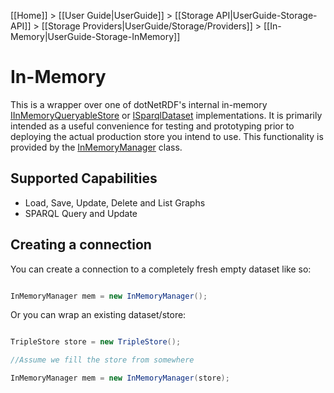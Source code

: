 [[Home]] > [[User Guide|UserGuide]] > [[Storage API|UserGuide-Storage-API]] > [[Storage Providers|UserGuide/Storage/Providers]] > [[In-Memory|UserGuide-Storage-InMemory]]

# In-Memory 

This is a wrapper over one of dotNetRDF's internal in-memory [IInMemoryQueryableStore](https://dotnetrdf.github.io/api/html/T_VDS_RDF_IInMemoryQueryableStore.htm) or [ISparqlDataset](http://www.dotnetrdf.org/api/index.asp?Topic=VDS.RDF.Query.Datasets.ISparqlDataset) implementations.  It is primarily intended as a useful convenience for testing and prototyping prior to deploying the actual production store you intend to use.  This functionality is provided by the [InMemoryManager](https://dotnetrdf.github.io/api/html/T_VDS_RDF_Storage_InMemoryManager.htm) class.

## Supported Capabilities 

* Load, Save, Update, Delete and List Graphs
* SPARQL Query and Update

## Creating a connection 

You can create a connection to a completely fresh empty dataset like so:

```csharp

InMemoryManager mem = new InMemoryManager();
```

Or you can wrap an existing dataset/store:

```csharp

TripleStore store = new TripleStore();

//Assume we fill the store from somewhere

InMemoryManager mem = new InMemoryManager(store);
```